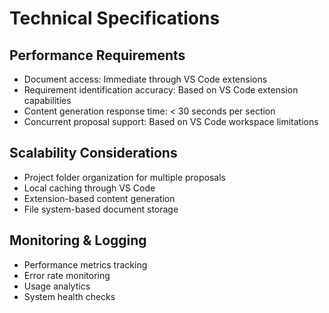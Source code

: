 # Technical Specifications

## Performance Requirements

- Document access: Immediate through VS Code extensions
- Requirement identification accuracy: Based on VS Code extension capabilities
- Content generation response time: < 30 seconds per section
- Concurrent proposal support: Based on VS Code workspace limitations

## Scalability Considerations

- Project folder organization for multiple proposals
- Local caching through VS Code
- Extension-based content generation
- File system-based document storage

## Monitoring & Logging

- Performance metrics tracking
- Error rate monitoring
- Usage analytics
- System health checks
